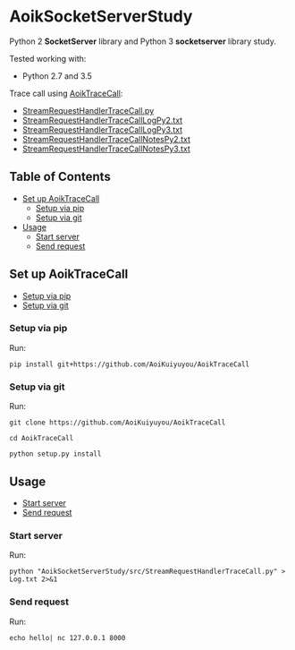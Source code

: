# AoikSocketServerStudy
Python 2 **SocketServer** library and Python 3 **socketserver** library study.

Tested working with:
- Python 2.7 and 3.5

Trace call using [AoikTraceCall](https://github.com/AoiKuiyuyou/AoikTraceCall):
- [StreamRequestHandlerTraceCall.py](/src/StreamRequestHandlerTraceCall.py)
- [StreamRequestHandlerTraceCallLogPy2.txt](/src/StreamRequestHandlerTraceCallLogPy2.txt?raw=True)
- [StreamRequestHandlerTraceCallLogPy3.txt](/src/StreamRequestHandlerTraceCallLogPy3.txt?raw=True)
- [StreamRequestHandlerTraceCallNotesPy2.txt](/src/StreamRequestHandlerTraceCallNotesPy2.txt?raw=True)
- [StreamRequestHandlerTraceCallNotesPy3.txt](/src/StreamRequestHandlerTraceCallNotesPy3.txt?raw=True)

## Table of Contents
- [Set up AoikTraceCall](#set-up-aoiktracecall)
  - [Setup via pip](#setup-via-pip)
  - [Setup via git](#setup-via-git)
- [Usage](#usage)
  - [Start server](#start-server)
  - [Send request](#send-request)

## Set up AoikTraceCall
- [Setup via pip](#setup-via-pip)
- [Setup via git](#setup-via-git)

### Setup via pip
Run:
```
pip install git+https://github.com/AoiKuiyuyou/AoikTraceCall
```

### Setup via git
Run:
```
git clone https://github.com/AoiKuiyuyou/AoikTraceCall

cd AoikTraceCall

python setup.py install
```

## Usage
- [Start server](#start-server)
- [Send request](#send-request)

### Start server
Run:
```
python "AoikSocketServerStudy/src/StreamRequestHandlerTraceCall.py" > Log.txt 2>&1
```

### Send request
Run:
```
echo hello| nc 127.0.0.1 8000
```

